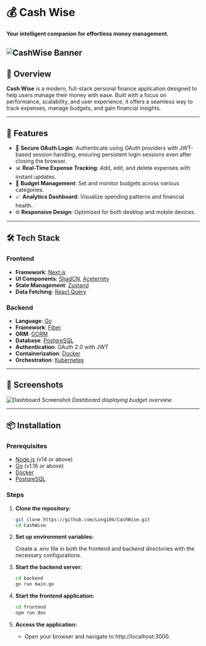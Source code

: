 # 💰 Cash Wise

**Your intelligent companion for effortless money management.**

![CashWise Banner](https://github.com/user-attachments/assets/371182ba-1f0a-40ab-b123-ef8cdb66d39d)
---

## 🚀 Overview

**Cash Wise** is a modern, full-stack personal finance application designed to help users manage their money with ease. Built with a focus on performance, scalability, and user experience, it offers a seamless way to track expenses, manage budgets, and gain financial insights.

---

## 🧠 Features

- 🔐 **Secure OAuth Login**: Authenticate using OAuth providers with JWT-based session handling, ensuring persistent login sessions even after closing the browser.
- 📊 **Real-Time Expense Tracking**: Add, edit, and delete expenses with instant updates.
- 📁 **Budget Management**: Set and monitor budgets across various categories.
- 📈 **Analytics Dashboard**: Visualize spending patterns and financial health.
- 🌐 **Responsive Design**: Optimized for both desktop and mobile devices.

---

## 🛠️ Tech Stack

### Frontend

- **Framework**: [Next.js](https://nextjs.org/)
- **UI Components**: [ShadCN](https://shadcn.dev/), [Aceternity](https://aceternity.dev/)
- **State Management**: [Zustand](https://zustand-demo.pmnd.rs/)
- **Data Fetching**: [React Query](https://tanstack.com/query/latest)

### Backend

- **Language**: [Go](https://golang.org/)
- **Framework**: [Fiber](https://gofiber.io/)
- **ORM**: [GORM](https://gorm.io/)
- **Database**: [PostgreSQL](https://www.postgresql.org/)
- **Authentication**: OAuth 2.0 with JWT
- **Containerization**: [Docker](https://www.docker.com/)
- **Orchestration**: [Kubernetes](https://kubernetes.io/)

---

## 📸 Screenshots

![Dashboard Screenshot](https://i.imgur.com/M49vyaj.png) <!-- Replace with your actual screenshot URL -->
*Dashboard displaying budget overview.*

---

## 📦 Installation

### Prerequisites

- [Node.js](https://nodejs.org/) (v14 or above)
- [Go](https://golang.org/) (v1.16 or above)
- [Docker](https://www.docker.com/)
- [PostgreSQL](https://www.postgresql.org/)

### Steps

1. **Clone the repository:**
 
   ```bash
   git clone https://github.com/Long104/CashWise.git
   cd CashWise
   ```
   
2. **Set up environment variables:**
   
   Create a .env file in both the frontend and backend directories with the necessary configurations.

3. **Start the backend server:**

   ```bash
   cd backend
   go run main.go
   ```
4. **Start the frontend application:**

   ```bash
   cd frontend
   npm run dev
   ```
5. **Access the application:**
   - Open your browser and navigate to http://localhost:3000.
